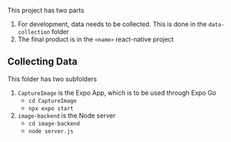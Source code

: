 This project has two parts
1. For development, data needs to be collected. This is done in the `data-collection` folder
2. The final product is in the `<name>` react-native project

## Collecting Data

This folder has two subfolders
1. `CaptureImage` is the Expo App, which is to be used through Expo Go
    - `cd CaptureImage`
    - `npx expo start`
2. `image-backend` is the Node server 
    - `cd image-backend`
    - `node server.js`